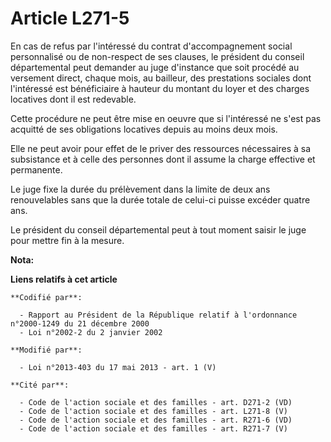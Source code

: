 # Article L271-5

En cas de refus par l'intéressé du contrat d'accompagnement social personnalisé ou de non-respect de ses clauses, le
président du conseil départemental peut demander au juge d'instance que soit procédé au versement direct, chaque mois, au
bailleur, des prestations sociales dont l'intéressé est bénéficiaire à hauteur du montant du loyer et des charges locatives
dont il est redevable. 

Cette procédure ne peut être mise en oeuvre que si l'intéressé ne s'est pas acquitté de ses obligations locatives depuis au
moins deux mois. 

Elle ne peut avoir pour effet de le priver des ressources nécessaires à sa subsistance et à celle des personnes dont il
assume la charge effective et permanente. 

Le juge fixe la durée du prélèvement dans la limite de deux ans renouvelables sans que la durée totale de celui-ci puisse
excéder quatre ans. 

Le président du conseil départemental peut à tout moment saisir le juge pour mettre fin à la mesure.

**Nota:**



**Liens relatifs à cet article**

	**Codifié par**:

	  - Rapport au Président de la République relatif à l'ordonnance n°2000-1249 du 21 décembre 2000
	  - Loi n°2002-2 du 2 janvier 2002

	**Modifié par**:

	  - Loi n°2013-403 du 17 mai 2013 - art. 1 (V)

	**Cité par**:

	  - Code de l'action sociale et des familles - art. D271-2 (VD)
	  - Code de l'action sociale et des familles - art. L271-8 (V)
	  - Code de l'action sociale et des familles - art. R271-6 (VD)
	  - Code de l'action sociale et des familles - art. R271-7 (V)
